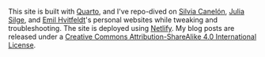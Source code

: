 This site is built with [Quarto](https://quarto.org/), and I've repo-dived on [Silvia Canelón](https://www.silviacanelon.com/), [Julia Silge](juliasilge.com), and [Emil Hvitfeldt](https://emilhvitfeldt.com/)'s personal websites while tweaking and troubleshooting. The site is deployed using [Netlify](https://www.netlify.com/). My blog posts are released under a [Creative Commons Attribution-ShareAlike 4.0 International License](https://creativecommons.org/licenses/by-sa/4.0/).
